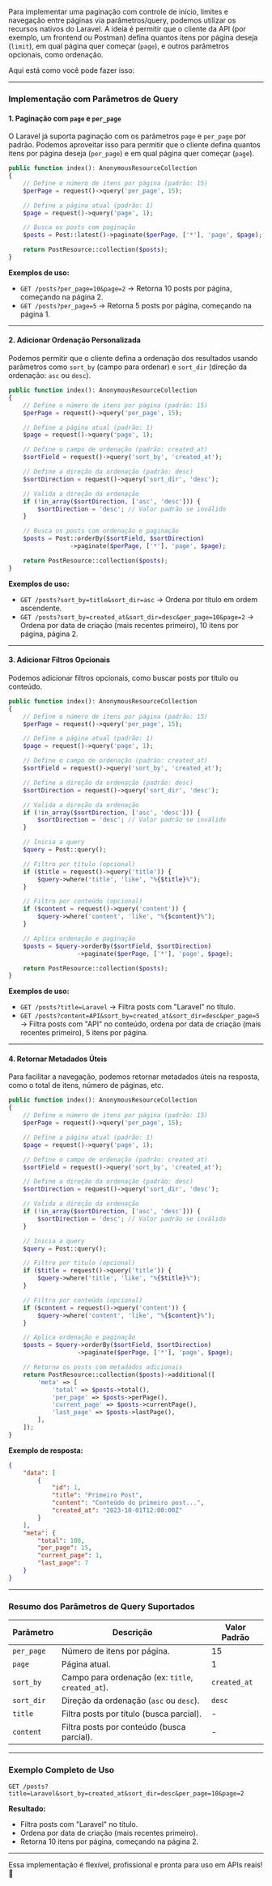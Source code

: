 Para implementar uma paginação com controle de início, limites e navegação entre páginas via parâmetros/query, podemos utilizar os recursos nativos do Laravel. A ideia é permitir que o cliente da API (por exemplo, um frontend ou Postman) defina quantos itens por página deseja (`limit`), em qual página quer começar (`page`), e outros parâmetros opcionais, como ordenação.

Aqui está como você pode fazer isso:

---

### **Implementação com Parâmetros de Query**

#### **1. Paginação com `page` e `per_page`**
O Laravel já suporta paginação com os parâmetros `page` e `per_page` por padrão. Podemos aproveitar isso para permitir que o cliente defina quantos itens por página deseja (`per_page`) e em qual página quer começar (`page`).

```php
public function index(): AnonymousResourceCollection
{
    // Define o número de itens por página (padrão: 15)
    $perPage = request()->query('per_page', 15);

    // Define a página atual (padrão: 1)
    $page = request()->query('page', 1);

    // Busca os posts com paginação
    $posts = Post::latest()->paginate($perPage, ['*'], 'page', $page);

    return PostResource::collection($posts);
}
```

**Exemplos de uso:**
- `GET /posts?per_page=10&page=2` → Retorna 10 posts por página, começando na página 2.
- `GET /posts?per_page=5` → Retorna 5 posts por página, começando na página 1.

---

#### **2. Adicionar Ordenação Personalizada**
Podemos permitir que o cliente defina a ordenação dos resultados usando parâmetros como `sort_by` (campo para ordenar) e `sort_dir` (direção da ordenação: `asc` ou `desc`).

```php
public function index(): AnonymousResourceCollection
{
    // Define o número de itens por página (padrão: 15)
    $perPage = request()->query('per_page', 15);

    // Define a página atual (padrão: 1)
    $page = request()->query('page', 1);

    // Define o campo de ordenação (padrão: created_at)
    $sortField = request()->query('sort_by', 'created_at');

    // Define a direção da ordenação (padrão: desc)
    $sortDirection = request()->query('sort_dir', 'desc');

    // Valida a direção da ordenação
    if (!in_array($sortDirection, ['asc', 'desc'])) {
        $sortDirection = 'desc'; // Valor padrão se inválido
    }

    // Busca os posts com ordenação e paginação
    $posts = Post::orderBy($sortField, $sortDirection)
                 ->paginate($perPage, ['*'], 'page', $page);

    return PostResource::collection($posts);
}
```

**Exemplos de uso:**
- `GET /posts?sort_by=title&sort_dir=asc` → Ordena por título em ordem ascendente.
- `GET /posts?sort_by=created_at&sort_dir=desc&per_page=10&page=2` → Ordena por data de criação (mais recentes primeiro), 10 itens por página, página 2.

---

#### **3. Adicionar Filtros Opcionais**
Podemos adicionar filtros opcionais, como buscar posts por título ou conteúdo.

```php
public function index(): AnonymousResourceCollection
{
    // Define o número de itens por página (padrão: 15)
    $perPage = request()->query('per_page', 15);

    // Define a página atual (padrão: 1)
    $page = request()->query('page', 1);

    // Define o campo de ordenação (padrão: created_at)
    $sortField = request()->query('sort_by', 'created_at');

    // Define a direção da ordenação (padrão: desc)
    $sortDirection = request()->query('sort_dir', 'desc');

    // Valida a direção da ordenação
    if (!in_array($sortDirection, ['asc', 'desc'])) {
        $sortDirection = 'desc'; // Valor padrão se inválido
    }

    // Inicia a query
    $query = Post::query();

    // Filtro por título (opcional)
    if ($title = request()->query('title')) {
        $query->where('title', 'like', "%{$title}%");
    }

    // Filtro por conteúdo (opcional)
    if ($content = request()->query('content')) {
        $query->where('content', 'like', "%{$content}%");
    }

    // Aplica ordenação e paginação
    $posts = $query->orderBy($sortField, $sortDirection)
                   ->paginate($perPage, ['*'], 'page', $page);

    return PostResource::collection($posts);
}
```

**Exemplos de uso:**
- `GET /posts?title=Laravel` → Filtra posts com "Laravel" no título.
- `GET /posts?content=API&sort_by=created_at&sort_dir=desc&per_page=5` → Filtra posts com "API" no conteúdo, ordena por data de criação (mais recentes primeiro), 5 itens por página.

---

#### **4. Retornar Metadados Úteis**
Para facilitar a navegação, podemos retornar metadados úteis na resposta, como o total de itens, número de páginas, etc.

```php
public function index(): AnonymousResourceCollection
{
    // Define o número de itens por página (padrão: 15)
    $perPage = request()->query('per_page', 15);

    // Define a página atual (padrão: 1)
    $page = request()->query('page', 1);

    // Define o campo de ordenação (padrão: created_at)
    $sortField = request()->query('sort_by', 'created_at');

    // Define a direção da ordenação (padrão: desc)
    $sortDirection = request()->query('sort_dir', 'desc');

    // Valida a direção da ordenação
    if (!in_array($sortDirection, ['asc', 'desc'])) {
        $sortDirection = 'desc'; // Valor padrão se inválido
    }

    // Inicia a query
    $query = Post::query();

    // Filtro por título (opcional)
    if ($title = request()->query('title')) {
        $query->where('title', 'like', "%{$title}%");
    }

    // Filtro por conteúdo (opcional)
    if ($content = request()->query('content')) {
        $query->where('content', 'like', "%{$content}%");
    }

    // Aplica ordenação e paginação
    $posts = $query->orderBy($sortField, $sortDirection)
                   ->paginate($perPage, ['*'], 'page', $page);

    // Retorna os posts com metadados adicionais
    return PostResource::collection($posts)->additional([
        'meta' => [
            'total' => $posts->total(),
            'per_page' => $posts->perPage(),
            'current_page' => $posts->currentPage(),
            'last_page' => $posts->lastPage(),
        ],
    ]);
}
```

**Exemplo de resposta:**
```json
{
    "data": [
        {
            "id": 1,
            "title": "Primeiro Post",
            "content": "Conteúdo do primeiro post...",
            "created_at": "2023-10-01T12:00:00Z"
        }
    ],
    "meta": {
        "total": 100,
        "per_page": 15,
        "current_page": 1,
        "last_page": 7
    }
}
```

---

### **Resumo dos Parâmetros de Query Suportados**
| Parâmetro     | Descrição                                      | Valor Padrão |
|---------------|------------------------------------------------|--------------|
| `per_page`    | Número de itens por página.                    | 15           |
| `page`        | Página atual.                                  | 1            |
| `sort_by`     | Campo para ordenação (ex: `title`, `created_at`). | `created_at` |
| `sort_dir`    | Direção da ordenação (`asc` ou `desc`).        | `desc`       |
| `title`       | Filtra posts por título (busca parcial).       | -            |
| `content`     | Filtra posts por conteúdo (busca parcial).     | -            |

---

### **Exemplo Completo de Uso**
```plaintext
GET /posts?title=Laravel&sort_by=created_at&sort_dir=desc&per_page=10&page=2
```

**Resultado:**
- Filtra posts com "Laravel" no título.
- Ordena por data de criação (mais recentes primeiro).
- Retorna 10 itens por página, começando na página 2.

---

Essa implementação é flexível, profissional e pronta para uso em APIs reais! 🚀
